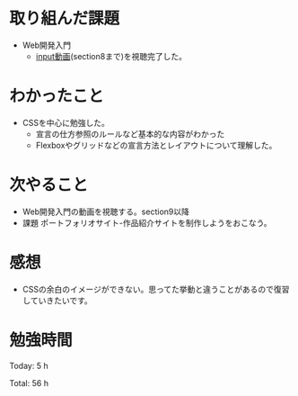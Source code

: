 # 取り組んだ課題
* Web開発入門
  * [input動画](https://www.udemy.com/course/web-application-development/)(section8まで)を視聴完了した。


# わかったこと
  * CSSを中心に勉強した。
    * 宣言の仕方参照のルールなど基本的な内容がわかった
    * Flexboxやグリッドなどの宣言方法とレイアウトについて理解した。
  
  
# 次やること
* Web開発入門の動画を視聴する。section9以降
* 課題 ポートフォリオサイト-作品紹介サイトを制作しようをおこなう。
  
# 感想
* CSSの余白のイメージができない。思ってた挙動と違うことがあるので復習していきたいです。 
  
# 勉強時間
Today: 5 h

Total: 56 h
